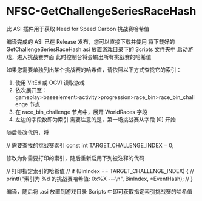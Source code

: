 # NFSC-GetChallengeSeriesRaceHash
此 ASI 插件用于获取 Need for Speed Carbon 挑战赛哈希值

编译完成的 ASI 已在 Release 发布，您可以直接下载并使用
将下载好的 GetChallengeSeriesRaceHash.asi 放置游戏目录下的 Scripts 文件夹中
启动游戏，进入挑战赛界面
此时控制台将会输出所有挑战赛的哈希值

如果您需要单独列出某个挑战赛的哈希值，请依照以下方式查找它的索引：
1. 使用 VltEd 或 OGVI 读取游戏
2. 依次展开至：gameplay>baseelement>activity>progression>race_bin>race_bin_challenge 节点
3. 在 race_bin_challenge 节点中，展开 WorldRaces 字段
4. 左边的字段数即为索引
需要注意的是，第一场挑战赛从字段 [0] 开始

随后修改代码，将

// 需要查找的挑战赛索引
const int TARGET_CHALLENGE_INDEX = 0;

修改为你需要打印的索引，随后重新启用下列被注释的代码

// 打印指定索引的哈希值
// if (BinIndex == TARGET_CHALLENGE_INDEX) {
    // printf("索引为 %d 的挑战赛哈希值: 0x%X ---\n", BinIndex, *EventHash);
// }

编译，随后将 .asi 放置到游戏目录 Scripts 中即可获取指定索引挑战赛的哈希值
